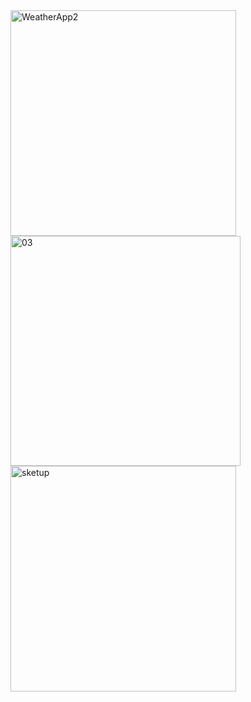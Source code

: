 <img width="361" alt="WeatherApp2" src="https://user-images.githubusercontent.com/49156359/120851161-48167980-c59a-11eb-8ae6-f3a20a3ad49d.png">
<img width="368" alt="03" src="https://user-images.githubusercontent.com/49156359/121232350-5246b980-c8b3-11eb-9e79-9332fc5dbf8b.png">
<img width="361" alt="sketup" src="https://user-images.githubusercontent.com/49156359/121025882-72994a00-c7c7-11eb-9b53-b2dd38c3b26d.png">
